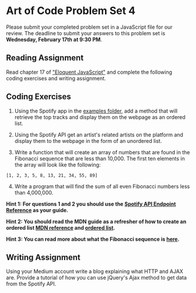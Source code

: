 # Art of Code Problem Set 4
Please submit your completed problem set in a JavaScript file for our review. The deadline to submit your answers to this problem set is **Wednesday, February 17th at 9:30 PM**.

## Reading Assignment
Read chapter 17 of ["Eloquent JavaScript"](http://eloquentjavascript.net/) and complete the following coding exercises and writing assignment.

## Coding Exercises
1) Using the Spotify app in the [examples folder](https://github.com/jsogarro/artOfCode/tree/master/examples), add a method that will retrieve the top tracks and display them on the webpage as an ordered list.  

2) Using the Spotify API get an artist's related artists on the platform and display them to the webpage in the form of an unordered list.

3) Write a function that will create an array of numbers that are found in the Fibonacci sequence that are less than 10,000. The first ten elements in the array will look like the following:

```
[1, 2, 3, 5, 8, 13, 21, 34, 55, 89]
```

4) Write a program that will find the sum of all even Fibonacci numbers less than 4,000,000.

**Hint 1: For questions 1 and 2 you should use the [Spotify API Endpoint Reference](https://developer.spotify.com/web-api/endpoint-reference/) as your guide.**

**Hint 2: You should read the MDN guide as a refresher of how to create an ordered list [MDN reference](https://developer.mozilla.org/en-US/docs/Web/HTML/Element/ol) and [ordered list](https://developer.mozilla.org/en-US/docs/Web/HTML/Element/ul).**

**Hint 3: You can read more about what the Fibonacci sequence is [here](https://www.mathsisfun.com/numbers/fibonacci-sequence.html).**

## Writing Assignment
Using your Medium account write a blog explaining what HTTP and AJAX are. Provide a tutorial of how you can use jQuery's Ajax method to get data from the Spotify API.
